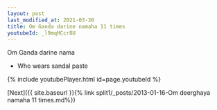 ```yaml
---
layout: post
last_modified_at: 2021-03-30
title: Om Ganda darine namaha 11 times
youtubeId: _l9mqHCcr8U
---
```

 
 
Om Ganda darine nama 
 
 -  Who wears sandal paste 
 
  
 
  
 
 
 
 
 
 


{% include youtubePlayer.html id=page.youtubeId %}
 
[Next]({{ site.baseurl }}{% link  split1/_posts/2013-01-16-Om deerghaya namaha 11 times.md%})
 
